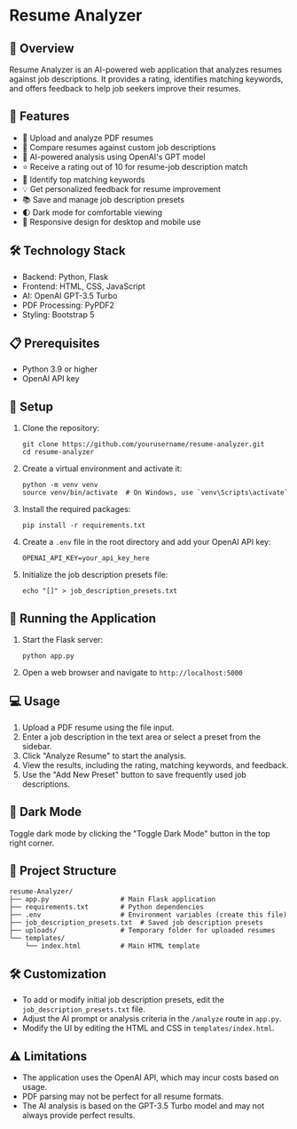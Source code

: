 # Resume Analyzer

## 📝 Overview

Resume Analyzer is an AI-powered web application that analyzes resumes against job descriptions. It provides a rating, identifies matching keywords, and offers feedback to help job seekers improve their resumes.

## 🚀 Features

- 📄 Upload and analyze PDF resumes
- 💼 Compare resumes against custom job descriptions
- 🤖 AI-powered analysis using OpenAI's GPT model
- ⭐ Receive a rating out of 10 for resume-job description match
- 🔑 Identify top matching keywords
- 💡 Get personalized feedback for resume improvement
- 📚 Save and manage job description presets
- 🌓 Dark mode for comfortable viewing
- 📱 Responsive design for desktop and mobile use

## 🛠️ Technology Stack

- Backend: Python, Flask
- Frontend: HTML, CSS, JavaScript
- AI: OpenAI GPT-3.5 Turbo
- PDF Processing: PyPDF2
- Styling: Bootstrap 5

## 📋 Prerequisites

- Python 3.9 or higher
- OpenAI API key

## 🔧 Setup

1. Clone the repository:
   ```
   git clone https://github.com/yourusername/resume-analyzer.git
   cd resume-analyzer
   ```

2. Create a virtual environment and activate it:
   ```
   python -m venv venv
   source venv/bin/activate  # On Windows, use `venv\Scripts\activate`
   ```

3. Install the required packages:
   ```
   pip install -r requirements.txt
   ```

4. Create a `.env` file in the root directory and add your OpenAI API key:
   ```
   OPENAI_API_KEY=your_api_key_here
   ```

5. Initialize the job description presets file:
   ```
   echo "[]" > job_description_presets.txt
   ```

## 🚀 Running the Application

1. Start the Flask server:
   ```
   python app.py
   ```

2. Open a web browser and navigate to `http://localhost:5000`

## 💻 Usage

1. Upload a PDF resume using the file input.
2. Enter a job description in the text area or select a preset from the sidebar.
3. Click "Analyze Resume" to start the analysis.
4. View the results, including the rating, matching keywords, and feedback.
5. Use the "Add New Preset" button to save frequently used job descriptions.

## 🌙 Dark Mode

Toggle dark mode by clicking the "Toggle Dark Mode" button in the top right corner.

## 📁 Project Structure

```
resume-Analyzer/
├── app.py                  # Main Flask application
├── requirements.txt        # Python dependencies
├── .env                    # Environment variables (create this file)
├── job_description_presets.txt  # Saved job description presets
├── uploads/                # Temporary folder for uploaded resumes
└── templates/
    └── index.html          # Main HTML template
```

## 🛠️ Customization

- To add or modify initial job description presets, edit the `job_description_presets.txt` file.
- Adjust the AI prompt or analysis criteria in the `/analyze` route in `app.py`.
- Modify the UI by editing the HTML and CSS in `templates/index.html`.

## ⚠️ Limitations

- The application uses the OpenAI API, which may incur costs based on usage.
- PDF parsing may not be perfect for all resume formats.
- The AI analysis is based on the GPT-3.5 Turbo model and may not always provide perfect results.